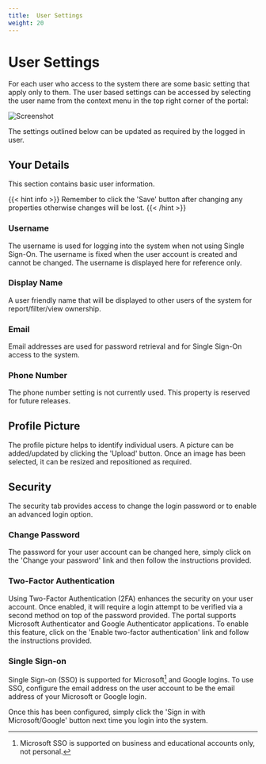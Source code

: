 ```yaml
---
title:  User Settings
weight: 20
---
```

#  User Settings

For each user who access to the system there are some basic setting that apply only to them. The user based settings can be accessed by selecting the user name from the context menu in the top right corner of the portal:

![Screenshot](/img/user-settings-nav.png)

The settings outlined below can be updated as required by the logged in user.


## Your Details
This section contains basic user information.

{{< hint info >}}
Remember to click the 'Save' button after changing any properties otherwise changes will be lost.
{{< /hint >}}
	
### Username
The username is used for logging into the system when not using Single Sign-On. The username is fixed when the user account is created and cannot be changed. The username is displayed here for reference only.

### Display Name
A user friendly name that will be displayed to other users of the system for report/filter/view ownership. 

### Email
Email addresses are used for password retrieval and for Single Sign-On access to the system.

### Phone Number
The phone number setting is not currently used. This property is reserved for future releases.

## Profile Picture
The profile picture helps to identify individual users. A picture can be added/updated by clicking the 'Upload' button. Once an image has been selected, it can be resized and repositioned as required.

## Security
The security tab provides access to change the login password or to enable an advanced login option. 

### Change Password
The password for your user account can be changed here, simply click on the 'Change your password' link and then follow the instructions provided.

### Two-Factor Authentication
Using Two-Factor Authentication (2FA) enhances the security on your user account. Once enabled, it will require a login attempt to be verified via a second method on top of the password provided.
The portal supports Microsoft Authenticator and Google Authenticator applications. To enable this feature, click on the 'Enable two-factor authentication' link and follow the instructions provided.

### Single Sign-on
Single Sign-on (SSO) is supported for Microsoft[^1] and Google logins. To use SSO, configure the email address on the user account to be the email address of your Microsoft or Google login.

Once this has been configured, simply click the 'Sign in with Microsoft/Google' button next time you login into the system.

[^1]: Microsoft SSO is supported on business and educational accounts only, not personal.
